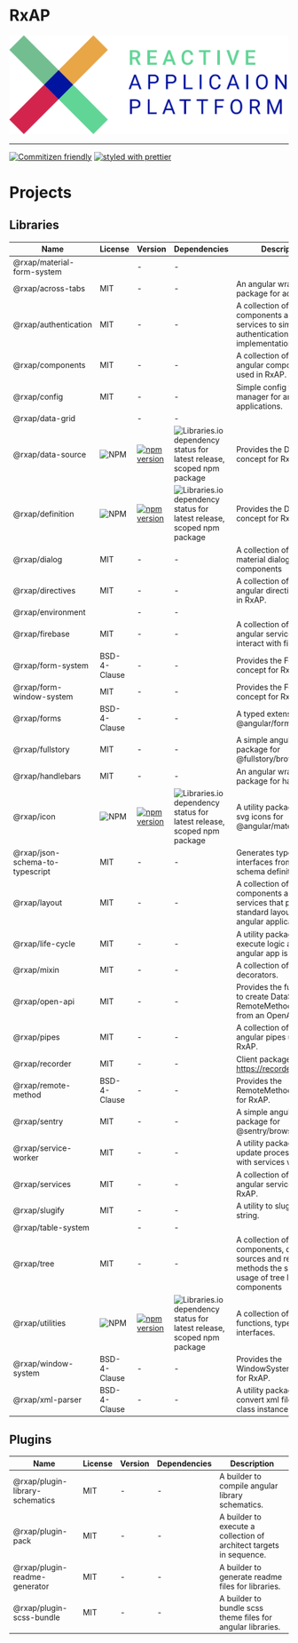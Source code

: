 RxAP
===

![](logo.png)

---

[![Commitizen friendly](https://img.shields.io/badge/commitizen-friendly-brightgreen.svg)](http://commitizen.github.io/cz-cli/)
[![styled with prettier](https://img.shields.io/badge/styled_with-prettier-ff69b4.svg?style=flat-square)](https://github.com/prettier/prettier)

> 

# Projects

## Libraries

Name | License | Version | Dependencies | Description
--- | --- | --- | --- | ---
@rxap/material-form-system |  | - | - | 
@rxap/across-tabs | MIT | - | - | An angular wrapper package for across-tabs.
@rxap/authentication | MIT | - | - | A collection of components and services to simplify the authentication process implementation.
@rxap/components | MIT | - | - | A collection of utility angular components used in RxAP.
@rxap/config | MIT | - | - | Simple config file manager for angular applications.
@rxap/data-grid |  | - | - | 
@rxap/data-source | ![NPM](https://img.shields.io/npm/l/@rxap/data-source?style=flat-square) | [![npm version](https://img.shields.io/npm/v/@rxap/data-source?style=flat-square)](https://www.npmjs.com/package/@rxap/data-source) | ![Libraries.io dependency status for latest release, scoped npm package](https://img.shields.io/librariesio/release/npm/@rxap/data-source) | Provides the DataSource concept for RxAP.
@rxap/definition | ![NPM](https://img.shields.io/npm/l/@rxap/definition?style=flat-square) | [![npm version](https://img.shields.io/npm/v/@rxap/definition?style=flat-square)](https://www.npmjs.com/package/@rxap/definition) | ![Libraries.io dependency status for latest release, scoped npm package](https://img.shields.io/librariesio/release/npm/@rxap/definition) | Provides the Definition concept for RxAP.
@rxap/dialog | MIT | - | - | A collection of angular material dialog components
@rxap/directives | MIT | - | - | A collection of utility angular directives used in RxAP.
@rxap/environment |  | - | - | 
@rxap/firebase | MIT | - | - | A collection of utility angular services to interact with firebase.
@rxap/form-system | BSD-4-Clause | - | - | Provides the FormSystem concept for RxAP.
@rxap/form-window-system | MIT | - | - | Provides the FormSystem concept for RxAP.
@rxap/forms | BSD-4-Clause | - | - | A typed extension for @angular/forms.
@rxap/fullstory | MIT | - | - | A simple angular wrapper package for @fullstory/browser.
@rxap/handlebars | MIT | - | - | An angular wrapper package for handlebars.
@rxap/icon | ![NPM](https://img.shields.io/npm/l/@rxap/icon?style=flat-square) | [![npm version](https://img.shields.io/npm/v/@rxap/icon?style=flat-square)](https://www.npmjs.com/package/@rxap/icon) | ![Libraries.io dependency status for latest release, scoped npm package](https://img.shields.io/librariesio/release/npm/@rxap/icon) | A utility packages to load svg icons for @angular/material.
@rxap/json-schema-to-typescript | MIT | - | - | Generates typescript interfaces from json schema definition.
@rxap/layout | MIT | - | - | A collection of components and services that provides standard layouts for angular applications.
@rxap/life-cycle | MIT | - | - | A utility package to execute logic after the angular app is ready
@rxap/mixin | MIT | - | - | A collection of typescript decorators.
@rxap/open-api | MIT | - | - | Provides the functionality to create DataSource and RemoteMethod instances from an OpenAPI config.
@rxap/pipes | MIT | - | - | A collection of utility angular pipes used in RxAP.
@rxap/recorder | MIT | - | - | Client package for https://recorder.rxap.dev.
@rxap/remote-method | BSD-4-Clause | - | - | Provides the RemoteMethod concept for RxAP.
@rxap/sentry | MIT | - | - | A simple angular wrapper package for @sentry/browser.
@rxap/service-worker | MIT | - | - | A utility package for the update process of apps with services worker
@rxap/services | MIT | - | - | A collection of utility angular services used in RxAP.
@rxap/slugify | MIT | - | - | A utility to slugify a string.
@rxap/table-system |  | - | - | 
@rxap/tree | MIT | - | - | A collection of components, data-sources and remote methods the simplify the usage of tree like components
@rxap/utilities | ![NPM](https://img.shields.io/npm/l/@rxap/utilities?style=flat-square) | [![npm version](https://img.shields.io/npm/v/@rxap/utilities?style=flat-square)](https://www.npmjs.com/package/@rxap/utilities) | ![Libraries.io dependency status for latest release, scoped npm package](https://img.shields.io/librariesio/release/npm/@rxap/utilities) | A collection of utility functions, types and interfaces.
@rxap/window-system | BSD-4-Clause | - | - | Provides the WindowSystem concept for RxAP.
@rxap/xml-parser | BSD-4-Clause | - | - | A utility packages to convert xml files into class instances.

## Plugins

Name | License | Version | Dependencies | Description
--- | --- | --- | --- | ---
@rxap/plugin-library-schematics | MIT | - | - | A builder to compile angular library schematics.
@rxap/plugin-pack | MIT | - | - | A builder to execute a collection of architect targets in sequence.
@rxap/plugin-readme-generator | MIT | - | - | A builder to generate readme files for libraries.
@rxap/plugin-scss-bundle | MIT | - | - | A builder to bundle scss theme files for angular libraries.


